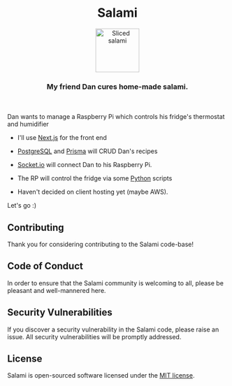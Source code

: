 <h1 align="center">Salami</h1>

<p align="center"><img width="auto" height="100px" alt="Sliced salami" src="./public/salami-02.png"/></p>

<h3 align="center">My friend Dan cures home-made salami.</h3>

</br></br>
Dan wants to manage a Raspberry Pi which controls his fridge's thermostat and humidifier
- I'll use [Next.js](https://nextjs.org/) for the front end

- [PostgreSQL](https://www.postgresql.org/) and [Prisma](https://www.prisma.io/) will CRUD Dan's recipes

- [Socket.io](https://socket.io/) will connect Dan to his Raspberry Pi.

- The RP will control the fridge via some [Python](https://www.python.org/) scripts

- Haven't decided on client hosting yet (maybe AWS).


Let's go :)

## Contributing

Thank you for considering contributing to the Salami code-base!

## Code of Conduct

In order to ensure that the Salami community is welcoming to all, please be pleasant and well-mannered here.

## Security Vulnerabilities

If you discover a security vulnerability in the Salami code, please raise an issue. All security vulnerabilities will be promptly addressed.

## License

Salami is open-sourced software licensed under the [MIT license](https://opensource.org/licenses/MIT).
